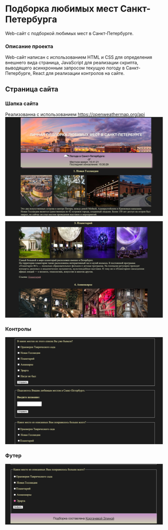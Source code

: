 # Подборка любимых мест Санкт-Петербурга

Web-сайт с подборкой любимых мест в Санкт-Петербурге.

### Описание проекта
Web-cайт написан с использованием HTML и СSS для определения внешнего вида страница, JavaScript для реализации скрипта,
выводящего асинхронным запросом текущую погоду в Санкт-Петербурге, React для реализации контролов на сайте. 

## Страница сайта

### Шапка сайта
Реализованна с использованием https://openweathermap.org/api <br>
![image](https://github.com/ElenKor/FavoritePlaces/blob/main/image/%D0%A1%D0%BD%D0%B8%D0%BC%D0%BE%D0%BA%20%D1%8D%D0%BA%D1%80%D0%B0%D0%BD%D0%B0%202023-02-07%20%D0%B2%2015.41.22.png)

![image](https://github.com/ElenKor/FavoritePlaces/blob/main/image/%D0%A1%D0%BD%D0%B8%D0%BC%D0%BE%D0%BA%20%D1%8D%D0%BA%D1%80%D0%B0%D0%BD%D0%B0%202023-02-07%20%D0%B2%2015.41.50.png)
 <br>
### Контролы
![image](https://github.com/ElenKor/FavoritePlaces/blob/main/image/%D0%A1%D0%BD%D0%B8%D0%BC%D0%BE%D0%BA%20%D1%8D%D0%BA%D1%80%D0%B0%D0%BD%D0%B0%202023-02-07%20%D0%B2%2015.42.08.png)
 <br>
### Футер
![image](https://github.com/ElenKor/FavoritePlaces/blob/main/image/%D0%A1%D0%BD%D0%B8%D0%BC%D0%BE%D0%BA%20%D1%8D%D0%BA%D1%80%D0%B0%D0%BD%D0%B0%202023-02-07%20%D0%B2%2015.42.25.png)
